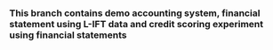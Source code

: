 ### This branch contains demo accounting system, financial statement using L-IFT data and credit scoring experiment using financial statements
